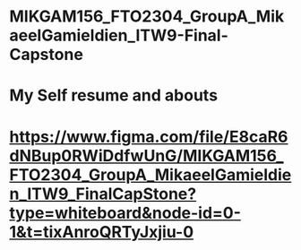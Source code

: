 # MIKGAM156_FTO2304_GroupA_MikaeelGamieldien_ITW9-Final-Capstone
# My Self resume and abouts
# https://www.figma.com/file/E8caR6dNBup0RWiDdfwUnG/MIKGAM156_FTO2304_GroupA_MikaeelGamieldien_ITW9_FinalCapStone?type=whiteboard&node-id=0-1&t=tixAnroQRTyJxjiu-0